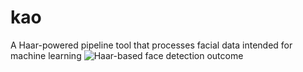 # kao
A Haar-powered pipeline tool that processes facial data intended for machine learning
![Haar-based face detection outcome](https://imgur.com/Xm5DptH)
